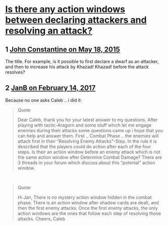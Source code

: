 # [Is there any action windows between declaring attackers and resolving an attack?](https://community.fantasyflightgames.com/topic/176998-is-there-any-action-windows-between-declaring-attackers-and-resolving-an-attack/)

## 1 [John Constantine on May 18, 2015](https://community.fantasyflightgames.com/topic/176998-is-there-any-action-windows-between-declaring-attackers-and-resolving-an-attack/?do=findComment&comment=1625702)

The title. For example, is it possible to first declare a dwarf as an attacker, and then to increase his attack by Khazad! Khazad! before the attack resolves?

## 2 [JanB on February 14, 2017](https://community.fantasyflightgames.com/topic/176998-is-there-any-action-windows-between-declaring-attackers-and-resolving-an-attack/?do=findComment&comment=2639473)

Because no one asks Caleb .. i did it:

> Quote
> 
> Dear Caleb,
> thank you for your latest answer to my questions. After playing with tactic-Aragorn and some stuff which let me engage enemies during their attacks some questions came up i hope that you can help and answer them. First .. Combat Phase .. the enemies will attack first in their "Resolving Enemy Attacks"-Step. In the rule it is described that the players could do action after each of the four steps. Is their an action window before an enemy attack which is not the same action window after Determine Combat Damage? There are 3 threads in your forum which discuss about this "potenial" action window.

 

> Quote
> 
> Hi Jan,
> There is no mystery action window hidden in the combat phase. There is an action window after shadow cards are dealt, and then the first enemy attacks. Once the first enemy attacks, the only action windows are the ones that follow each step of resolving those attacks.
> Cheers,
> Caleb


